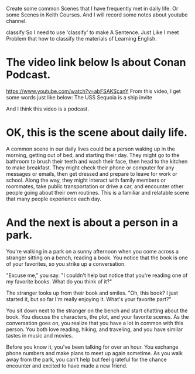 Create some common Scenes that I have frequently met in daily life.
Or some Scenes in Keith Courses. And I will record some notes about youtube channel.

classify
	So I need to use 'classify' to make A Sentence. Just Like I meet Problem that how to classify the materials of Learning English.

# The video link below Is about Conan Podcast. 
https://www.youtube.com/watch?v=abFSAKScanY
From this video, I get some words just like below:
The USS Sequoia is a ship
invite

And I think this video is a podcast. 

# OK, this is the scene about daily life. 
A common scene in our daily lives could be a person waking up in the morning, getting out of bed, and starting their day. They might go to the bathroom to brush their teeth and wash their face, then head to the kitchen to make breakfast. They might check their phone or computer for any messages or emails, then get dressed and prepare to leave for work or school. Along the way, they might interact with family members or roommates, take public transportation or drive a car, and encounter other people going about their own routines. This is a familiar and relatable scene that many people experience each day.


# And the next is about a person in a park.   
You're walking in a park on a sunny afternoon when you come across a stranger sitting on a bench, reading a book. You notice that the book is one of your favorites, so you strike up a conversation.

"Excuse me," you say. "I couldn't help but notice that you're reading one of my favorite books. What do you think of it?"

The stranger looks up from their book and smiles. "Oh, this book? I just started it, but so far I'm really enjoying it. What's your favorite part?"

You sit down next to the stranger on the bench and start chatting about the book. You discuss the characters, the plot, and your favorite scenes. As the conversation goes on, you realize that you have a lot in common with this person. You both love reading, hiking, and traveling, and you have similar tastes in music and movies.

Before you know it, you've been talking for over an hour. You exchange phone numbers and make plans to meet up again sometime. As you walk away from the park, you can't help but feel grateful for the chance encounter and excited to have made a new friend.

